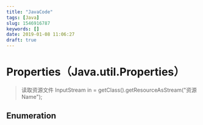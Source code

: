 ```yaml
---
title: "JavaCode"
tags: [Java]
slug: 1546916787
keywords: []
date: 2019-01-08 11:06:27
draft: true
---
```


# Properties（Java.util.Properties）
>读取资源文件
InputStream in = getClass().getResourceAsStream("资源Name");

## Enumeration
